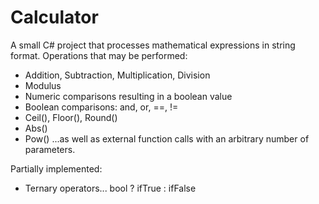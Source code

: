 # Calculator
A small C# project that processes mathematical expressions in string format.  Operations that may be performed:

- Addition, Subtraction, Multiplication, Division
- Modulus
- Numeric comparisons resulting in a boolean value
- Boolean comparisons:  and, or, ==, !=
- Ceil(), Floor(), Round()
- Abs()
- Pow()
...as well as external function calls with an arbitrary number of parameters.

Partially implemented:
- Ternary operators...  bool ? ifTrue : ifFalse
